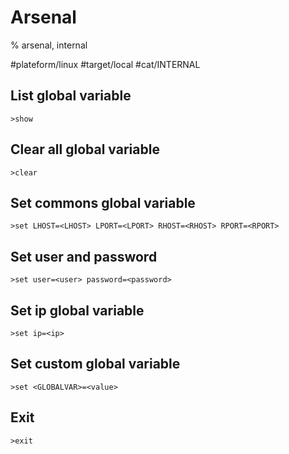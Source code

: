 # Arsenal

% arsenal, internal

#plateform/linux #target/local #cat/INTERNAL 

## List global variable
```
>show
```

## Clear all global variable
```
>clear
```

## Set commons global variable
```
>set LHOST=<LHOST> LPORT=<LPORT> RHOST=<RHOST> RPORT=<RPORT>
```

## Set user and password
```
>set user=<user> password=<password>
```

## Set ip global variable
```
>set ip=<ip>
```

## Set custom global variable
```
>set <GLOBALVAR>=<value>
```

## Exit
```
>exit
```
